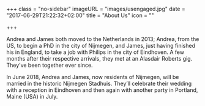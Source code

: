 +++
class = "no-sidebar"
imageURL = "images/usengaged.jpg"
date = "2017-06-29T21:22:32+02:00"
title = "About Us"
icon = ""

+++

<!--more-->
Andrea and James both moved to the Netherlands in 2013; Andrea, from the US, to begin a PhD in the city of Nijmegen, and James, just having finished his in England, to take a job with Philips in the city of Eindhoven. A few months after their respective arrivals, they met at an Alasdair Roberts gig. They’ve been together ever since. 

In June 2018, Andrea and James, now residents of Nijmegen, will be married in the historic Nijmegen Stadhuis. They’ll celebrate their wedding with a reception in Eindhoven and then again with another party in Portland, Maine (USA) in July.

